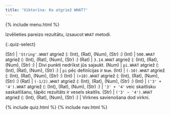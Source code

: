 ```yaml
---
title: 'Viktorīna: Ko atgriež WHAT?'
---
```


{% include menu.html %}

Izvēlieties pareizo rezultātu, izsaucot `WHAT` metodi.

{:.quiz-select}

(Str) | `'String'.WHAT` atgriež (: (Int), (Rat), (Num), (Str) :)
(Int) | `500.WHAT` atgriež (: (Int), (Rat), (Num), (Str) :)
(Rat) | `3.14.WHAT` atgriež (: (Int), (Rat), (Num), (Str) :) | Divi punkti nedrīkst jūs sajaukt.
(Num) | `pi.WHAT` atgriež (: (Int), (Rat), (Num), (Str) :) | `pi` pēc definīcijas ir `Num`.
(Int) | `(-10).WHAT` atgriež (: (Int), (Rat), (Num), (Str) :)
(Int) | `(+10).WHAT` atgriež (: (Int), (Rat), (Num), (Str) :)
(Rat) | `(-1/2).WHAT` atgriež (: (Int), (Rat), (Num), (Str) :)
(Int) | `('3' + '4').WHAT` atgriež (: (Int), (Rat), (Num), (Str) :) | `'3' + '4'` veic skaitlisku saskaitīšanu, tāpēc rezultāts ir vesels skaitlis.
(Str) | `('3' ~ '4').WHAT` atgriež (: (Int), (Rat), (Num), (Str) :) | Virknes savienošana dod virkni.

{% include quiz.html %}
{% include nav.html %}